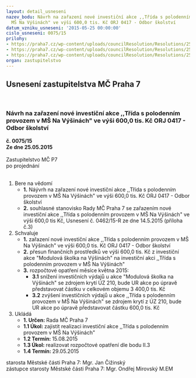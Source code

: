 ```yaml
---
layout: detail_usneseni
nazev_bodu: Návrh na zařazení nové investiční akce ,,Třída s polodenním provozem v
  MŠ Na Výšinách" ve výši 600,0 tis. Kč ORJ 0417 - Odbor školství
datum_vzniku_usneseni: '2015-05-25 00:00:00'
cislo_usneseni: 0075/15
prilohy:
- https://praha7.cz/wp-content/uploads/councilResolution/Resolutions/25520/4-15-p%c5%99.1_d%c5%afvodov%c3%a1_zpr%c3%a1va_new.doc
- https://praha7.cz/wp-content/uploads/councilResolution/Resolutions/25520/4-15-p%c5%99.3_informace_k_projektu_polodenn%c3%ad_t%c5%99%c3%adda.doc
- https://praha7.cz/wp-content/uploads/councilResolution/Resolutions/25520/4-15-usnesen%c3%ad_0462.15.r.doc
organ: zastupitelstvo
---
```

<div id="ucUsn_pList" class="usn">
	<span><h2>Usnesení zastupitelstva MČ Praha 7 </h2>
<br></span><div class="standBody">
<span><h3>Návrh na zařazení nové investiční akce ,,Třída s polodenním provozem v MŠ Na Výšinách" ve výši 600,0 tis. Kč ORJ 0417 - Odbor školství</h3></span><div class="center">
		<strong>č. 0075/15</strong><br>
	</div>
<div class="center">
		<strong>Ze dne 25.05.2015</strong><br><br>
	</div>Zastupitelstvo MČ P7<br> po projednání<br><br><ol>
<li>Bere na vědomí<ul>
<li>
<strong>1.</strong> Náývrh na zařazení nové investiční akce ,,Třída s polodenním provozem v MŠ Na Výšinách" ve výši 600,0 tis. Kč ORJ 0417 - Odbor školství</li>
<li>
<strong>2.</strong> souhlasné stanovisko Rady MČ Praha 7 se zařazením nové investiční akce ,,Třída s polodenním provozem v MŠ Na Výšinách" ve výši 600,0 tis Kč, Usnesení č. 0462/15-R ze dne 14.5.2015 (příloha č.3)</li>
</ul>
</li>
<li>Schvaluje<ul>
<li>
<strong>1.</strong> zařazení nové investiční akce ,,Třída s polodenním provozem v MŠ Na Výšinách"  ve výši 600,0 tis. Kč ORJ 0417 - Odbor školství</li>
<li>
<strong>2.</strong> přesun finančních prostředků ve výši 600,0 tis. Kč z investiční akce "Modulová školka na Výšinách"  na investiční akci ,,Třída s polodenním provozem v  MŠ Na Výšinách" </li>
<li>
<strong>3.</strong> rozpočtové opatření měsíce května 2015:<ul>
<li>
<strong>3.1</strong> snížení investičních výdajů u akce "Modulová školka na Výšinách"  se zdrojem krytí ÚZ 210, bude UR akce po úpravě představovat částku  v celkovém objemu 3 400,0  tis. Kč</li>
<li>
<strong>3.2</strong> zvýšení investičních výdajů u akce ,,Třída s polodenním provozem v  MŠ Na Výšinách" se zdrojem krytí z ÚZ 210, bude UR akce po úpravě představovat částku 600,0 tis. Kč      </li>
</ul>
</li>
</ul>
</li>
<li>Ukládá<ul>
<li>
<strong>1. Určen: </strong>Rada MČ Praha 7</li>
<li>
<strong>1.1 Úkol: </strong>zajistit realizaci investiční akce ,,Třída s polodenním provozem v MŠ Na Výšinách" </li>
<li>
<strong>1.2 Termín: </strong>15.08.2015</li>
<li>
<strong>1.3 Úkol: </strong>realizovat rozpočtové opatření dle bodu II.3</li>
<li>
<strong>1.4 Termín: </strong>29.05.2015</li>
</ul>
</li>
</ol>starosta Městské části Praha 7: Mgr. Jan Čižinský<br>zástupce starosty Městské části Praha 7: Mgr. Ondřej Mirovský M.EM
</div>
</div>